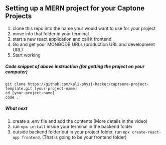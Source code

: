 ## Setting up a MERN project for your Captone Projects

1. clone this repo into the name your would want to use for your project
2. move into that folder in your terminal
3. start a new react application and call it frontend
4. Go and get your MONGODB URLs (production URL and development URL)
5. Start working

##### Code snippet of above instruction (for getting the project on your computer)
```shell script
git clone https://github.com/kali-physi-hacker/captsone-project-template.git [your-project-name]
cd [your-project-name]
code .
```


##### What next
1. create a .env file and add the contents (More details in the video)
2. run `npm install` inside your terminal in the backend folder
3. outside backend folder but in your project folder, run `npx create-react-app frontend`. (That is going to be your frontend folder)